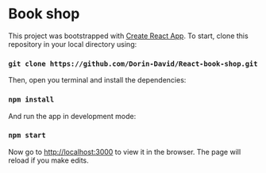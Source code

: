 
# Book shop

This project was bootstrapped with [Create React App](https://github.com/facebook/create-react-app).
To start, clone this repository in your local directory using:

### `git clone https://github.com/Dorin-David/React-book-shop.git`

Then, open you terminal and install the dependencies: 

### `npm install`

And run the app in development mode:

### `npm start`

Now go to [http://localhost:3000](http://localhost:3000) to view it in the browser. The page will reload if you make edits.


